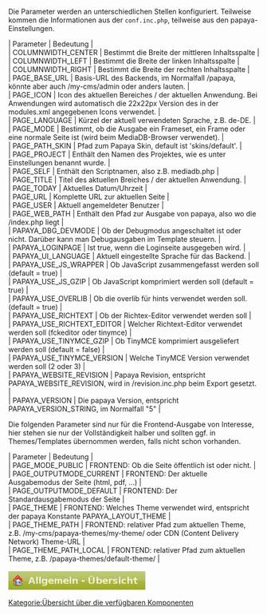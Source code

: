 
Die Parameter werden an unterschiedlichen Stellen konfiguriert. Teilweise kommen die Informationen aus der `conf.inc.php`, teilweise aus den papaya-Einstellungen.

   |   Parameter   |   Bedeutung   |   
   |   COLUMNWIDTH_CENTER   |   Bestimmt die Breite der mittleren Inhaltsspalte   |   
   |   COLUMNWIDTH_LEFT   |   Bestimmt die Breite der linken Inhaltsspalte   |   
   |   COLUMNWIDTH_RIGHT   |   Bestimmt die Breite der rechten Inhaltsspalte   |   
   |   PAGE_BASE_URL   |   Basis-URL des Backends, im Normalfall /papaya, könnte aber auch /my-cms/admin oder anders lauten.   |   
   |   PAGE_ICON   |   Icon des aktuellen Bereiches / der aktuellen Anwendung. Bei Anwendungen wird automatisch die 22x22px Version des in der modules.xml angegebenen Icons verwendet.   |   
   |   PAGE_LANGUAGE   |   Kürzel der aktuell verwendeten Sprache, z.B. de-DE.   |   
   |   PAGE_MODE   |   Bestimmt, ob die Ausgabe ein Frameset, ein Frame oder eine normale Seite ist (wird beim MediaDB-Browser verwendet).   |   
   |   PAGE_PATH_SKIN   |   Pfad zum Papaya Skin, default ist 'skins/default'.   |   
   |   PAGE_PROJECT   |   Enthält den Namen des Projektes, wie es unter Einstellungen benannt wurde.   |   
   |   PAGE_SELF   |   Enthält den Scriptnamen, also z.B. mediadb.php   |   
   |   PAGE_TITLE   |   Titel des aktuellen Breiches / der aktuellen Anwendung.   |   
   |   PAGE_TODAY   |   Aktuelles Datum/Uhrzeit   |   
   |   PAGE_URL   |   Komplette URL zur aktuellen Seite   |   
   |   PAGE_USER   |   Aktuell angemeldeter Benutzer   |   
   |   PAGE_WEB_PATH   |   Enthält den Pfad zur Ausgabe von papaya, also wo die /index.php liegt   |   
   |   PAPAYA_DBG_DEVMODE   |   Ob der Debugmodus angeschaltet ist oder nicht. Darüber kann man Debugausgaben im Template steuern.   |   
   |   PAPAYA_LOGINPAGE   |   Ist true, wenn die Loginseite ausgegeben wird.   |   
   |   PAPAYA_UI_LANGUAGE   |   Aktuell eingestellte Sprache für das Backend.   |   
   |   PAPAYA_USE_JS_WRAPPER   |   Ob JavaScript zusammengefasst werden soll (default = true)   |   
   |   PAPAYA_USE_JS_GZIP   |   Ob JavaScript komprimiert werden soll (default = true)   |   
   |   PAPAYA_USE_OVERLIB   |   Ob die overlib für hints verwendet werden soll. (default = true)   |   
   |   PAPAYA_USE_RICHTEXT   |   Ob der Richtex-Editor verwendet werden soll   |   
   |   PAPAYA_USE_RICHTEXT_EDITOR   |   Welcher Richtext-Editor verwendet werden soll (fckeditor oder tinymce)   |   
   |   PAPAYA_USE_TINYMCE_GZIP   |   Ob TinyMCE komprimiert ausgeliefert werden soll (default = false)   |   
   |   PAPAYA_USE_TINYMCE_VERSION   |   Welche TinyMCE Version verwendet werden soll (2 oder 3)   |   
   |   PAPAYA_WEBSITE_REVISION   |   Papaya Revision, entspricht PAPAYA_WEBSITE_REVISION, wird in /revision.inc.php beim Export gesetzt.   |   
   |   PAPAYA_VERSION   |   Die papaya Version, entspricht PAPAYA_VERSION_STRING, im Normalfall "5"   |   

Die folgenden Parameter sind nur für die Frontend-Ausgabe von Interesse, hier stehen sie nur der Vollständigkeit halber und sollten ggf. in Themes/Templates übernommen werden, falls nicht schon vorhanden.

   |   Parameter   |   Bedeutung   |   
   |   PAGE_MODE_PUBLIC   |   FRONTEND: Ob die Seite öffentlich ist oder nicht.   |   
   |   PAGE_OUTPUTMODE_CURRENT   |   FRONTEND: Der aktuelle Ausgabemodus der Seite (html, pdf, ...)   |   
   |   PAGE_OUTPUTMODE_DEFAULT   |   FRONTEND: Der Standardausgabemodus der Seite   |   
   |   PAGE_THEME   |   FRONTEND: Welches Theme verwendet wird, entspricht der papaya Konstante PAPAYA_LAYOUT_THEME   |   
   |   PAGE_THEME_PATH   |   FRONTEND: relativer Pfad zum aktuellen Theme, z.B. /my-cms/papaya-themes/my-theme/ oder CDN (Content Delivery Network) Theme-URL   |   
   |   PAGE_THEME_PATH_LOCAL   |   FRONTEND: relativer Pfad zum aktuellen Theme, z.B. /papaya-themes/default-theme/   |   

![File:Admin-template-titel-icon.png](images/Admin-template-titel-icon.png)

[Kategorie:Übersicht über die verfügbaren Komponenten](export_de/Kategorie:Übersicht_über_die_verfügbaren_Komponenten.md)
